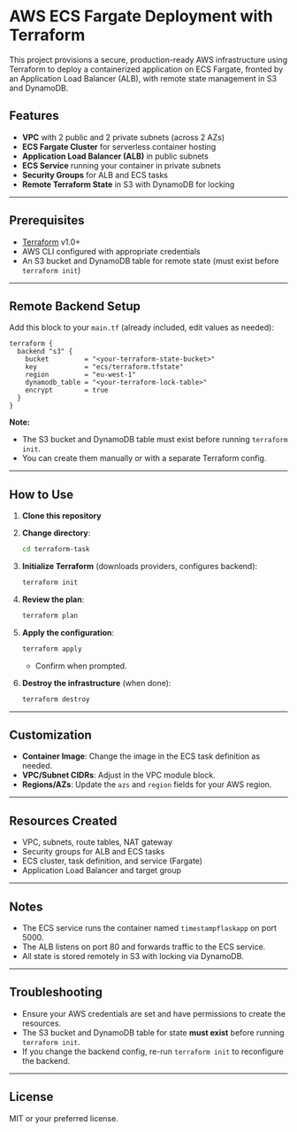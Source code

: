 # AWS ECS Fargate Deployment with Terraform

This project provisions a secure, production-ready AWS infrastructure using Terraform to deploy a containerized application on ECS Fargate, fronted by an Application Load Balancer (ALB), with remote state management in S3 and DynamoDB.

## Features
- **VPC** with 2 public and 2 private subnets (across 2 AZs)
- **ECS Fargate Cluster** for serverless container hosting
- **Application Load Balancer (ALB)** in public subnets
- **ECS Service** running your container in private subnets
- **Security Groups** for ALB and ECS tasks
- **Remote Terraform State** in S3 with DynamoDB for locking

---

## Prerequisites
- [Terraform](https://www.terraform.io/downloads.html) v1.0+
- AWS CLI configured with appropriate credentials
- An S3 bucket and DynamoDB table for remote state (must exist before `terraform init`)

---

## Remote Backend Setup

Add this block to your `main.tf` (already included, edit values as needed):

```hcl
terraform {
  backend "s3" {
    bucket         = "<your-terraform-state-bucket>"
    key            = "ecs/terraform.tfstate"
    region         = "eu-west-1"
    dynamodb_table = "<your-terraform-lock-table>"
    encrypt        = true
  }
}
```

**Note:**
- The S3 bucket and DynamoDB table must exist before running `terraform init`.
- You can create them manually or with a separate Terraform config.

---

## How to Use

1. **Clone this repository**
2. **Change directory**:
   ```sh
   cd terraform-task
   ```
3. **Initialize Terraform** (downloads providers, configures backend):
   ```sh
   terraform init
   ```
4. **Review the plan**:
   ```sh
   terraform plan
   ```
5. **Apply the configuration**:
   ```sh
   terraform apply
   ```
   - Confirm when prompted.

6. **Destroy the infrastructure** (when done):
   ```sh
   terraform destroy
   ```

---

## Customization
- **Container Image**: Change the image in the ECS task definition as needed.
- **VPC/Subnet CIDRs**: Adjust in the VPC module block.
- **Regions/AZs**: Update the `azs` and `region` fields for your AWS region.

---

## Resources Created
- VPC, subnets, route tables, NAT gateway
- Security groups for ALB and ECS tasks
- ECS cluster, task definition, and service (Fargate)
- Application Load Balancer and target group

---

## Notes
- The ECS service runs the container named `timestampflaskapp` on port 5000.
- The ALB listens on port 80 and forwards traffic to the ECS service.
- All state is stored remotely in S3 with locking via DynamoDB.

---

## Troubleshooting
- Ensure your AWS credentials are set and have permissions to create the resources.
- The S3 bucket and DynamoDB table for state **must exist** before running `terraform init`.
- If you change the backend config, re-run `terraform init` to reconfigure the backend.

---

## License
MIT or your preferred license. 
